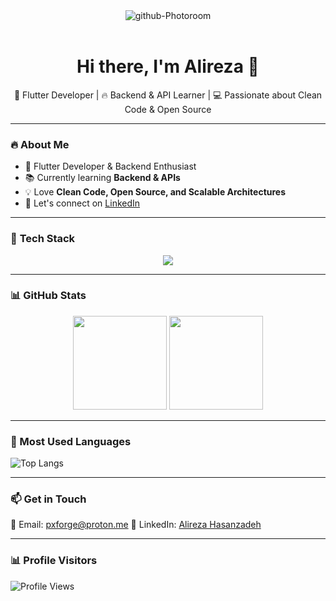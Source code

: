 <center><img src="https://i.ibb.co/2Y7HDKb8/github-Photoroom.png" alt="github-Photoroom" border="0"></center>
<br>
<h1 align="center">Hi there, I'm Alireza 👋</h1>

<p align="center">
  🚀 Flutter Developer | 🔥 Backend & API Learner | 💻 Passionate about Clean Code & Open Source  
</p>

---

### 🔥 **About Me**
- 🎯 Flutter Developer & Backend Enthusiast  
- 📚 Currently learning **Backend & APIs**  
- 💡 Love **Clean Code, Open Source, and Scalable Architectures**  
- 💬 Let's connect on [LinkedIn](https://www.linkedin.com/in/alireza-hasanzadeh-496493350)  

---

### 🚀 **Tech Stack**
<p align="center">
  <img src="https://skillicons.dev/icons?i=flutter,dart,php,javascript,cs,linux,git,github" />
</p>

---

### 📊 **GitHub Stats**
<p align="center">
  <img src="https://github-readme-stats.vercel.app/api?username=peexforge&show_icons=true&theme=radical" height="150" />
  <img src="https://github-readme-streak-stats.herokuapp.com/?user=peexforge&theme=radical" height="150" />
</p>

---

### 🚀 Most Used Languages  
![Top Langs](https://github-readme-stats.vercel.app/api/top-langs/?username=peexforge&layout=compact&theme=dark)  

---

### 📫 **Get in Touch**
📩 Email: pxforge@proton.me
🔗 LinkedIn: [Alireza Hasanzadeh](https://www.linkedin.com/in/alireza-hasanzadeh-496493350)

---

### 📊 **Profile Visitors**
![Profile Views](https://komarev.com/ghpvc/?username=peexforge&label=Profile%20Views&color=blue&style=flat)

